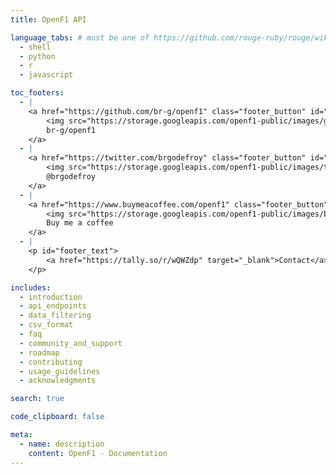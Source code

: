 ```yaml
---
title: OpenF1 API

language_tabs: # must be one of https://github.com/rouge-ruby/rouge/wiki/List-of-supported-languages-and-lexers
  - shell
  - python
  - r
  - javascript

toc_footers:
  - |
    <a href="https://github.com/br-g/openf1" class="footer_button" id="github_button" target="_blank">
        <img src="https://storage.googleapis.com/openf1-public/images/github.png">
        br-g/openf1
    </a>
  - |
    <a href="https://twitter.com/brgodefroy" class="footer_button" id="twitter_button" target="_blank">
        <img src="https://storage.googleapis.com/openf1-public/images/twitter.png">
        @brgodefroy
    </a>
  - |
    <a href="https://www.buymeacoffee.com/openf1" class="footer_button" id="bmec_button" target="_blank">
        <img src="https://storage.googleapis.com/openf1-public/images/bmec.png">
        Buy me a coffee
    </a>
  - |
    <p id="footer_text">
        <a href="https://tally.so/r/wQWZdp" target="_blank">Contact</a>&nbsp;&nbsp;|&nbsp;&nbsp;Made in Paris, France <img src="https://storage.googleapis.com/openf1-public/images/france_flag.png">
    </p>

includes:
  - introduction
  - api_endpoints
  - data_filtering
  - csv_format
  - faq
  - community_and_support
  - roadmap
  - contributing
  - usage_guidelines
  - acknowledgments

search: true

code_clipboard: false

meta:
  - name: description
    content: OpenF1 - Documentation
---
```

